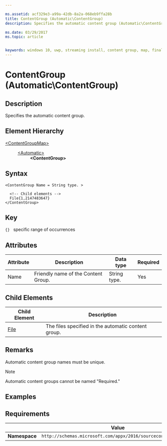 ```yaml
---

ms.assetid: acf329e3-a99a-42db-8a2a-068eb9ffa28b
title: ContentGroup (Automatic\ContentGroup)
description: Specifies the automatic content group (Automatic\ContentGroup).

ms.date: 03/29/2017
ms.topic: article


keywords: windows 10, uwp, streaming install, content group, map, final content group, automatic content group
---
```


# ContentGroup (Automatic\ContentGroup)

## Description
Specifies the automatic content group.

## Element Hierarchy
<dl>
<dt><a href="element-source-contentgroupmap.md">&lt;ContentGroupMap&gt;</a></dt>
<dd>
<dl>
<dt><a href="element-source-automatic.md">&lt;Automatic&gt;</a></dt>
<dd><b>&lt;ContentGroup&gt;</b></dd>
</dl>
</dd>
</dl>

## Syntax
```syntax
<ContentGroup Name = String type. >

  <!-- Child elements -->
  File{1,2147483647}
</ContentGroup>
```

## Key
`{}`   specific range of occurrences

## Attributes

| Attribute | Description | Data type | Required |
|-----------|-------------|-----------|----------|
| Name | Friendly name of the Content Group. | String type. | Yes |


## Child Elements

| Child Element | Description |
|---------------|-------------|
| [File](element-source-automatic-file.md) | The files specified in the automatic content group. |

## Remarks
Automatic content group names must be unique.

> [!NOTE]
> Automatic content groups cannot be named "Required."

## Examples

## Requirements

|          | Value |
|----------|--------------|
| **Namespace** | `http://schemas.microsoft.com/appx/2016/sourcecontentgroupmap` |
